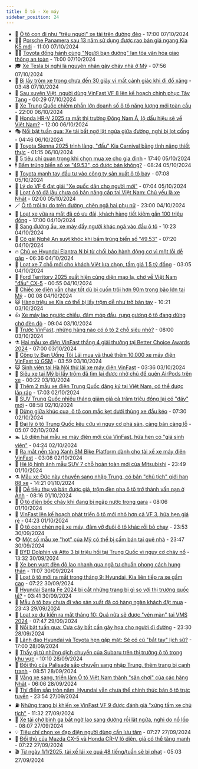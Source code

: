 ```yaml
---
title: Ô tô - Xe máy
sidebar_position: 24
---
```


<!-- dantri-o-to-xe-may:START -->
- 🤡 [Ô tô con đi như &quot;trêu ngươi&quot; xe tải trên đường đèo](https://dantri.com.vn/o-to-xe-may/o-to-con-di-nhu-treu-nguoi-xe-tai-tren-duong-deo-20241007194328538.htm) - 17:00 07/10/2024
- 🧑‍💻 [Porsche Panamera sau 13 năm sử dụng được rao bán giá ngang Kia K5 mới](https://dantri.com.vn/o-to-xe-may/porsche-panamera-sau-13-nam-su-dung-duoc-rao-ban-gia-ngang-kia-k5-moi-20241007135154299.htm) - 11:00 07/10/2024
- 🧑‍💻 [Toyota đồng hành cùng &quot;Người bạn đường&quot; lan tỏa văn hóa giao thông an toàn](https://dantri.com.vn/o-to-xe-may/toyota-dong-hanh-cung-nguoi-ban-duong-lan-toa-van-hoa-giao-thong-an-toan-20241007115736022.htm) - 11:00 07/10/2024
- 🎓 [Xe Tesla bị nghi là nguyên nhân gây cháy nhà ở Mỹ](https://dantri.com.vn/o-to-xe-may/xe-tesla-bi-nghi-la-nguyen-nhan-gay-chay-nha-o-my-20241007122229746.htm) - 07:56 07/10/2024
- 🌊 [Bị lấy trộm xe trong chưa đến 30 giây vì mất cảnh giác khi đi đổ xăng](https://dantri.com.vn/o-to-xe-may/bi-lay-trom-xe-trong-chua-den-30-giay-vi-mat-canh-giac-khi-di-do-xang-20241007104134662.htm) - 03:48 07/10/2024
- 🥷 [Sau xuyên Việt, người dùng VinFast VF 8 lên kế hoạch chinh phục Tây Tạng](https://dantri.com.vn/o-to-xe-may/sau-xuyen-viet-nguoi-dung-vinfast-vf-8-len-ke-hoach-chinh-phuc-tay-tang-20241006163927507.htm) - 00:29 07/10/2024
- 🤩 [Xe Trung Quốc chiếm phần lớn doanh số ô tô năng lượng mới toàn cầu](https://dantri.com.vn/o-to-xe-may/xe-trung-quoc-chiem-phan-lon-doanh-so-o-to-nang-luong-moi-toan-cau-20241007000509191.htm) - 22:00 06/10/2024
- 🫶 [Honda HR-V 2025 ra mắt thị trường Đông Nam Á, lộ dấu hiệu sẽ về Việt Nam?](https://dantri.com.vn/o-to-xe-may/honda-hr-v-2025-ra-mat-thi-truong-dong-nam-a-lo-dau-hieu-se-ve-viet-nam-20241006161837376.htm) - 12:00 06/10/2024
- 🎭 [Nổi bật tuần qua: Xe tải bất ngờ lật ngửa giữa đường, nghi bị lọt cống](https://dantri.com.vn/o-to-xe-may/noi-bat-tuan-qua-xe-tai-bat-ngo-lat-ngua-giua-duong-nghi-bi-lot-cong-20241006113515083.htm) - 04:46 06/10/2024
- 🌁 [Toyota Sienna 2025 trình làng, &quot;đấu&quot; Kia Carnival bằng tính năng thiết thực](https://dantri.com.vn/o-to-xe-may/toyota-sienna-2025-trinh-lang-dau-kia-carnival-bang-tinh-nang-thiet-thuc-20241006081439101.htm) - 01:15 06/10/2024
- 🦩 [5 tiêu chí quan trọng khi chọn mua xe cho gia đình](https://dantri.com.vn/o-to-xe-may/5-tieu-chi-quan-trong-khi-chon-mua-xe-cho-gia-dinh-20241005172015954.htm) - 17:40 05/10/2024
- 🕴 [Bấm trúng biển số xe &quot;49.53&quot;, có được bán không?](https://dantri.com.vn/o-to-xe-may/bam-trung-bien-so-xe-4953-co-duoc-ban-khong-20241005115958489.htm) - 08:24 05/10/2024
- 🎡 [Toyota mạnh tay đầu tư vào công ty sản xuất ô tô bay](https://dantri.com.vn/o-to-xe-may/toyota-manh-tay-dau-tu-vao-cong-ty-san-xuat-o-to-bay-20241004235231632.htm) - 07:08 05/10/2024
- 📝 [Lý do VF 6 đạt giải &quot;Xe quốc dân cho người mới&quot;](https://dantri.com.vn/o-to-xe-may/ly-do-vf-6-dat-giai-xe-quoc-dan-cho-nguoi-moi-20241005135140792.htm) - 07:04 05/10/2024
- 🧐 [Loạt ô tô đã lâu chưa có bản nâng cấp tại Việt Nam: Chủ yếu là xe Nhật](https://dantri.com.vn/o-to-xe-may/loat-o-to-da-lau-chua-co-ban-nang-cap-tai-viet-nam-chu-yeu-la-xe-nhat-20241004193200890.htm) - 02:00 05/10/2024
- 🪄 [Ô tô trôi tự do trên đường, chèn ngã hai phụ nữ](https://dantri.com.vn/o-to-xe-may/o-to-troi-tu-do-tren-duong-chen-nga-hai-phu-nu-20241004212818071.htm) - 23:00 04/10/2024
- 🧰 [Loạt xe vừa ra mắt đã có ưu đãi, khách hàng tiết kiệm gần 100 triệu đồng](https://dantri.com.vn/o-to-xe-may/loat-xe-vua-ra-mat-da-co-uu-dai-khach-hang-tiet-kiem-gan-100-trieu-dong-20241004133933012.htm) - 17:00 04/10/2024
- 🚀 [Sang đường ẩu, xe máy đẩy người khác ngã vào đầu ô tô](https://dantri.com.vn/o-to-xe-may/sang-duong-au-xe-may-day-nguoi-khac-nga-vao-dau-o-to-20241004152445197.htm) - 10:23 04/10/2024
- 💪 [Cô gái Nghệ An suýt khóc khi bấm trúng biển số &quot;49.53&quot;](https://dantri.com.vn/o-to-xe-may/co-gai-nghe-an-suyt-khoc-khi-bam-trung-bien-so-4953-20241004124755357.htm) - 07:20 04/10/2024
- 🔥 [Chủ xe Hyundai Elantra N bị từ chối bảo hành động cơ vì một lỗi dễ gặp](https://dantri.com.vn/o-to-xe-may/chu-xe-hyundai-elantra-n-bi-tu-choi-bao-hanh-dong-co-vi-mot-loi-de-gap-20241004095824416.htm) - 06:36 04/10/2024
- 🐲 [Loạt xe 7 chỗ mới cho khách Việt lựa chọn, tầm giá 1,5 tỷ đồng](https://dantri.com.vn/o-to-xe-may/loat-xe-7-cho-moi-cho-khach-viet-lua-chon-tam-gia-15-ty-dong-20241004100000211.htm) - 03:05 04/10/2024
- 🌋 [Ford Territory 2025 xuất hiện cùng diện mạo lạ, chờ về Việt Nam &quot;đấu&quot; CX-5](https://dantri.com.vn/o-to-xe-may/ford-territory-2025-xuat-hien-cung-dien-mao-la-cho-ve-viet-nam-dau-cx-5-20241004075339065.htm) - 00:55 04/10/2024
- 🤩 [Chiếc xe điện vẫn chạy tốt dù bị cuốn trôi hơn 90m trong bão lớn tại Mỹ](https://dantri.com.vn/o-to-xe-may/chiec-xe-dien-van-chay-tot-du-bi-cuon-troi-hon-90m-trong-bao-lon-tai-my-20241004010924830.htm) - 00:08 04/10/2024
- 😺 [Hàng triệu xe Kia có thể bị lấy trộm dễ như trở bàn tay](https://dantri.com.vn/o-to-xe-may/hang-trieu-xe-kia-co-the-bi-lay-trom-de-nhu-tro-ban-tay-20241003090210789.htm) - 10:21 03/10/2024
- 👍 [Xe máy lao ngược chiều, đâm móp đầu, rụng gương ô tô đang dừng chờ đèn đỏ](https://dantri.com.vn/o-to-xe-may/xe-may-lao-nguoc-chieu-dam-mop-dau-rung-guong-o-to-dang-dung-cho-den-do-20241003154651783.htm) - 09:04 03/10/2024
- 🎃 [Trước VinFast, những hãng nào có ô tô 2 chỗ siêu nhỏ?](https://dantri.com.vn/o-to-xe-may/truoc-vinfast-nhung-hang-nao-co-o-to-2-cho-sieu-nho-20241003122850105.htm) - 08:00 03/10/2024
- ⚗️ [Hai mẫu xe điện VinFast thắng 4 giải thưởng tại Better Choice Awards 2024](https://dantri.com.vn/o-to-xe-may/hai-mau-xe-dien-vinfast-thang-4-giai-thuong-tai-better-choice-awards-2024-20241003112556840.htm) - 07:00 03/10/2024
- 🦄 [Công ty Bạn Uống Tôi Lái mua và thuê thêm 10.000 xe máy điện VinFast từ GSM](https://dantri.com.vn/o-to-xe-may/cong-ty-ban-uong-toi-lai-mua-va-thue-them-10000-xe-may-dien-vinfast-tu-gsm-20241003105347887.htm) - 03:59 03/10/2024
- 😺 [Sinh viên tại Hà Nội thử lái xe máy điện VinFast](https://dantri.com.vn/o-to-xe-may/sinh-vien-tai-ha-noi-thu-lai-xe-may-dien-vinfast-20241002181848213.htm) - 03:36 03/10/2024
- 💼 [Siêu xe tại Mỹ bị lấy trộm đã tìm lại được nhờ chủ để quên AirPods trên xe](https://dantri.com.vn/o-to-xe-may/sieu-xe-tai-my-bi-lay-trom-da-tim-lai-duoc-nho-chu-de-quen-airpods-tren-xe-20241002151405788.htm) - 00:22 03/10/2024
- 💃 [Thêm 2 mẫu xe điện Trung Quốc đăng ký tại Việt Nam, có thể được lắp ráp](https://dantri.com.vn/o-to-xe-may/them-2-mau-xe-dien-trung-quoc-dang-ky-tai-viet-nam-co-the-duoc-lap-rap-20241002151450558.htm) - 17:03 02/10/2024
- 🚀 [SUV Trung Quốc nhiều tháng giảm giá cả trăm triệu đồng lại có &quot;đáy&quot; mới](https://dantri.com.vn/o-to-xe-may/suv-trung-quoc-nhieu-thang-giam-gia-ca-tram-trieu-dong-lai-co-day-moi-20241002131741411.htm) - 08:58 02/10/2024
- 🤩 [Dừng giữa khúc cua, ô tô con mắc kẹt dưới thùng xe đầu kéo](https://dantri.com.vn/o-to-xe-may/dung-giua-khuc-cua-o-to-con-mac-ket-duoi-thung-xe-dau-keo-20241002131821346.htm) - 07:30 02/10/2024
- 💪 [Đại lý ô tô Trung Quốc kêu cứu vì nguy cơ phá sản, càng bán càng lỗ](https://dantri.com.vn/o-to-xe-may/dai-ly-o-to-trung-quoc-keu-cuu-vi-nguy-co-pha-san-cang-ban-cang-lo-20241002115525295.htm) - 05:07 02/10/2024
- 🏊 [Lộ diện hai mẫu xe máy điện mới của VinFast, hứa hẹn có &quot;giá sinh viên&quot;](https://dantri.com.vn/o-to-xe-may/lo-dien-hai-mau-xe-may-dien-moi-cua-vinfast-hua-hen-co-gia-sinh-vien-20241002105125538.htm) - 04:24 02/10/2024
- 💄 [Ra mắt nền tảng Xanh SM Bike Platform dành cho tài xế xe máy điện VinFast](https://dantri.com.vn/o-to-xe-may/ra-mat-nen-tang-xanh-sm-bike-platform-danh-cho-tai-xe-xe-may-dien-vinfast-20241002094513100.htm) - 03:08 02/10/2024
- 👺 [Hé lộ hình ảnh mẫu SUV 7 chỗ hoàn toàn mới của Mitsubishi](https://dantri.com.vn/o-to-xe-may/he-lo-hinh-anh-mau-suv-7-cho-hoan-toan-moi-cua-mitsubishi-20241001222857814.htm) - 23:49 01/10/2024
- ⚗️ [Mẫu xe Đức này chuyển sang nhập Trung, có bản &quot;chủ tịch&quot; giới hạn 88 xe](https://dantri.com.vn/o-to-xe-may/mau-xe-duc-nay-chuyen-sang-nhap-trung-co-ban-chu-tich-gioi-han-88-xe-20240930161943756.htm) - 14:21 01/10/2024
- 🧑‍🏫 [Dễ tiêu thụ và bán được giá, trộm đèn pha ô tô trở thành vấn nạn ở Anh](https://dantri.com.vn/o-to-xe-may/de-tieu-thu-va-ban-duoc-gia-trom-den-pha-o-to-tro-thanh-van-nan-o-anh-20241001134544638.htm) - 08:16 01/10/2024
- 🦒 [Ô tô điện bốc cháy khi đang bị ngập nước trong gara](https://dantri.com.vn/o-to-xe-may/o-to-dien-boc-chay-khi-dang-bi-ngap-nuoc-trong-gara-20241001101738600.htm) - 08:06 01/10/2024
- 🐘 [VinFast lên kế hoạch phát triển ô tô mới nhỏ hơn cả VF 3, hứa hẹn giá rẻ](https://dantri.com.vn/o-to-xe-may/vinfast-len-ke-hoach-phat-trien-o-to-moi-nho-hon-ca-vf-3-hua-hen-gia-re-20241001110017473.htm) - 04:23 01/10/2024
- 🧠 [Ô tô con chèn ngã xe máy, đâm vỡ đuôi ô tô khác rồi bỏ chạy](https://dantri.com.vn/o-to-xe-may/o-to-con-chen-nga-xe-may-dam-vo-duoi-o-to-khac-roi-bo-chay-20241001010502785.htm) - 23:53 30/09/2024
- 🐵 [Một số mẫu xe &quot;hot&quot; của Mỹ có thể bị cấm bán tại quê nhà](https://dantri.com.vn/o-to-xe-may/mot-so-mau-xe-hot-cua-my-co-the-bi-cam-ban-tai-que-nha-20240930230301333.htm) - 23:47 30/09/2024
- 🤭 [BYD Dolphin và Atto 3 bị triệu hồi tại Trung Quốc vì nguy cơ cháy nổ](https://dantri.com.vn/o-to-xe-may/byd-dolphin-va-atto-3-bi-trieu-hoi-tai-trung-quoc-vi-nguy-co-chay-no-20240930145257941.htm) - 13:32 30/09/2024
- 🤠 [Xe ben vượt đèn đỏ lao nhanh qua ngã tư chuẩn phong cách hung thần](https://dantri.com.vn/o-to-xe-may/xe-ben-vuot-den-do-lao-nhanh-qua-nga-tu-chuan-phong-cach-hung-than-20240930171231795.htm) - 11:07 30/09/2024
- 🫶 [Loạt ô tô mới ra mắt trong tháng 9: Hyundai, Kia liên tiếp ra xe gầm cao](https://dantri.com.vn/o-to-xe-may/loat-o-to-moi-ra-mat-trong-thang-9-hyundai-kia-lien-tiep-ra-xe-gam-cao-20240930110458668.htm) - 07:22 30/09/2024
- 🚀 [Hyundai Santa Fe 2024 bị cắt những trang bị gì so với thị trường quốc tế?](https://dantri.com.vn/o-to-xe-may/hyundai-santa-fe-2024-bi-cat-nhung-trang-bi-gi-so-voi-thi-truong-quoc-te-20240930102036415.htm) - 03:41 30/09/2024
- 🎊 [Mẫu ô tô bay chưa đi vào sản xuất đã có hàng ngàn khách đặt mua](https://dantri.com.vn/o-to-xe-may/mau-o-to-bay-chua-di-vao-san-xuat-da-co-hang-ngan-khach-dat-mua-20240929225704068.htm) - 23:43 29/09/2024
- 🦄 [Loạt xe dự kiến ra mắt tháng 10: Quá nửa sẽ được &quot;vén màn&quot; tại VMS 2024](https://dantri.com.vn/o-to-xe-may/loat-xe-du-kien-ra-mat-thang-10-qua-nua-se-duoc-ven-man-tai-vms-2024-20240929141807012.htm) - 07:47 29/09/2024
- 🥷 [Nổi bật tuần qua: Cưa cây bất cẩn gây họa cho người đi đường](https://dantri.com.vn/o-to-xe-may/noi-bat-tuan-qua-cua-cay-bat-can-gay-hoa-cho-nguoi-di-duong-20240928225931373.htm) - 23:30 28/09/2024
- 🦏 [Lãnh đạo Hyundai và Toyota hẹn gặp mặt: Sẽ có cú &quot;bắt tay&quot; lịch sử?](https://dantri.com.vn/o-to-xe-may/lanh-dao-hyundai-va-toyota-hen-gap-mat-se-co-cu-bat-tay-lich-su-20240928171053912.htm) - 17:00 28/09/2024
- 🤗 [Thấy gì từ những dịch chuyển của Subaru trên thị trường ô tô trong khu vực](https://dantri.com.vn/o-to-xe-may/thay-gi-tu-nhung-dich-chuyen-cua-subaru-tren-thi-truong-o-to-trong-khu-vuc-20240928170810538.htm) - 10:10 28/09/2024
- 🐲 [Đối thủ của Palisade sắp chuyển sang nhập Trung, thêm trang bị cạnh tranh](https://dantri.com.vn/o-to-xe-may/doi-thu-cua-palisade-sap-chuyen-sang-nhap-trung-them-trang-bi-canh-tranh-20240928152234694.htm) - 08:51 28/09/2024
- 🤭 [Vắng xe sang, triển lãm Ô tô Việt Nam thành &quot;sân chơi&quot; của các hãng Nhật](https://dantri.com.vn/o-to-xe-may/vang-xe-sang-trien-lam-o-to-viet-nam-thanh-san-choi-cua-cac-hang-nhat-20240928114019045.htm) - 06:06 28/09/2024
- 🐻 [Thí điểm sắp tròn năm, Hyundai vẫn chưa thể chính thức bán ô tô trực tuyến](https://dantri.com.vn/o-to-xe-may/thi-diem-sap-tron-nam-hyundai-van-chua-the-chinh-thuc-ban-o-to-truc-tuyen-20240927190605014.htm) - 23:54 27/09/2024
- ⛽️ [Những trang bị khiến xe VinFast VF 9 được đánh giá &quot;xứng tầm xe chủ tịch&quot;](https://dantri.com.vn/o-to-xe-may/nhung-trang-bi-khien-xe-vinfast-vf-9-duoc-danh-gia-xung-tam-xe-chu-tich-20240927175956927.htm) - 11:32 27/09/2024
- 🫣 [Xe tải chở bình ga bất ngờ lao sang đường rồi lật ngửa, nghi do nổ lốp](https://dantri.com.vn/o-to-xe-may/xe-tai-cho-binh-ga-bat-ngo-lao-sang-duong-roi-lat-ngua-nghi-do-no-lop-20240927150341075.htm) - 08:07 27/09/2024
- 💡 [Tiêu chí chọn xe đạp điện người dùng cần lưu tâm](https://dantri.com.vn/o-to-xe-may/tieu-chi-chon-xe-dap-dien-nguoi-dung-can-luu-tam-20240927142207017.htm) - 07:27 27/09/2024
- 💪 [Đối thủ của Mazda CX-5 và Honda CR-V lộ diện, giá có thể tăng mạnh](https://dantri.com.vn/o-to-xe-may/doi-thu-cua-mazda-cx-5-va-honda-cr-v-lo-dien-gia-co-the-tang-manh-20240927132421073.htm) - 07:22 27/09/2024
- 🎬 [Từ ngày 1/1/2025, tài xế lái xe quá 48 tiếng/tuần sẽ bị phạt](https://dantri.com.vn/o-to-xe-may/tu-ngay-112025-tai-xe-lai-xe-qua-48-tiengtuan-se-bi-phat-20240927112946684.htm) - 05:03 27/09/2024<!-- dantri-o-to-xe-may:END -->
